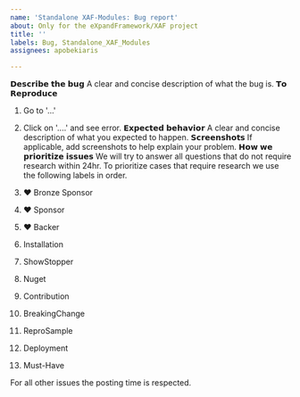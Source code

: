 ```yaml
---
name: 'Standalone XAF-Modules: Bug report'
about: Only for the eXpandFramework/XAF project
title: ''
labels: Bug, Standalone_XAF_Modules
assignees: apobekiaris

---
```


𝗗𝗲𝘀𝗰𝗿𝗶𝗯𝗲 𝘁𝗵𝗲 𝗯𝘂𝗴
A clear and concise description of what the bug is.
𝗧𝗼 𝗥𝗲𝗽𝗿𝗼𝗱𝘂𝗰𝗲
1. Go to '...'
2. Click on '....' and see error.
𝗘𝘅𝗽𝗲𝗰𝘁𝗲𝗱 𝗯𝗲𝗵𝗮𝘃𝗶𝗼𝗿
A clear and concise description of what you expected to happen.
𝗦𝗰𝗿𝗲𝗲𝗻𝘀𝗵𝗼𝘁𝘀
If applicable, add screenshots to help explain your problem.
𝗛𝗼𝘄 𝘄𝗲 𝗽𝗿𝗶𝗼𝗿𝗶𝘁𝗶𝘇𝗲 𝗶𝘀𝘀𝘂𝗲𝘀
We will try to answer all questions that do not require research within 24hr.
To prioritize cases that require research we use the following labels in order.

01. ❤ Bronze Sponsor
02. ❤ Sponsor
03. ❤ Backer
04. Installation
05. ShowStopper
06. Nuget
07. Contribution
08. BreakingChange
09. ReproSample
10. Deployment
11. Must-Have

For all other issues the posting time is respected.
